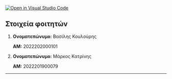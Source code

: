 [![Open in Visual Studio Code](https://classroom.github.com/assets/open-in-vscode-718a45dd9cf7e7f842a935f5ebbe5719a5e09af4491e668f4dbf3b35d5cca122.svg)](https://classroom.github.com/online_ide?assignment_repo_id=11255470&assignment_repo_type=AssignmentRepo)
## Στοιχεία φοιτητών

 1. **Ονοματεπώνυμο:** Βασίλης Κουλούρης

    **ΑΜ:** 2022202000101

 2. **Ονοματεπώνυμο:** Μάρκος Κατρίνης

    **ΑΜ:** 2022201900079

---
